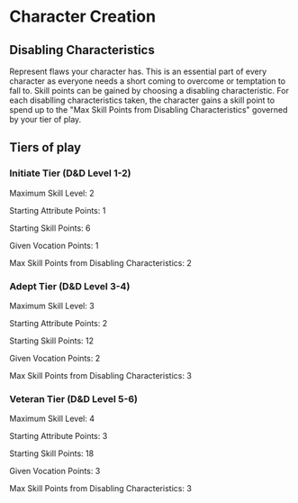 # Character Creation

## Disabling Characteristics

Represent flaws your character has. This is an essential part of every character as everyone needs a short coming to overcome or temptation to fall to. Skill points can be gained by choosing a disabling characteristic. For each disablling characteristics taken, the character gains a skill point to spend up to the "Max Skill Points from Disabling Characteristics" governed by your tier of play.

## Tiers of play

### Initiate Tier (D&D Level 1-2)

Maximum Skill Level: 2

Starting Attribute Points: 1

Starting Skill Points: 6

Given Vocation Points: 1

Max Skill Points from Disabling Characteristics: 2

### Adept Tier (D&D Level 3-4)

Maximum Skill Level: 3

Starting Attribute Points: 2

Starting Skill Points: 12

Given Vocation Points: 2

Max Skill Points from Disabling Characteristics: 3

### Veteran Tier (D&D Level 5-6)

Maximum Skill Level: 4

Starting Attribute Points: 3

Starting Skill Points: 18

Given Vocation Points: 3

Max Skill Points from Disabling Characteristics: 3
